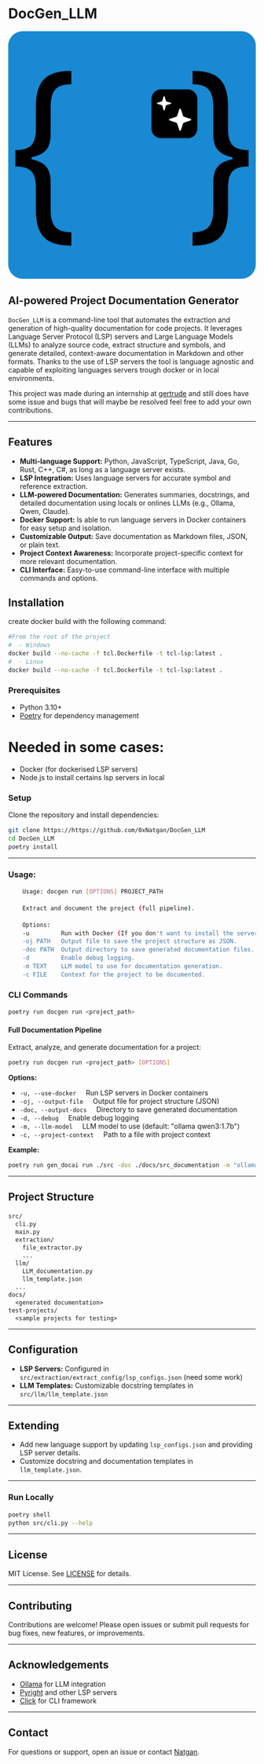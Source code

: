 # DocGen_LLM

[![Open source Multi-AI Agent orchestration framework](logo.svg)](https://github.com/0xNatgan/DocGen_LLM)

## AI-powered Project Documentation Generator

`DocGen_LLM` is a command-line tool that automates the extraction and generation of high-quality documentation for code projects. It leverages Language Server Protocol (LSP) servers and Large Language Models (LLMs) to analyze source code, extract structure and symbols, and generate detailed, context-aware documentation in Markdown and other formats.
Thanks to the use of LSP servers the tool is language agnostic and capable of exploiting languages servers trough docker or in local environments.


This project was made during an internship at [gertrude](https://gertrude.com) and still does have some issue and bugs that will maybe be resolved feel free to add your own contributions.

---

## Features

- **Multi-language Support:** Python, JavaScript, TypeScript, Java, Go, Rust, C++, C#, as long as a language server exists.
- **LSP Integration:** Uses language servers for accurate symbol and reference extraction.
- **LLM-powered Documentation:** Generates summaries, docstrings, and detailed documentation using locals or onlines LLMs (e.g., Ollama, Qwen, Claude).
- **Docker Support:** Is able to run language servers in Docker containers for easy setup and isolation.
- **Customizable Output:** Save documentation as Markdown files, JSON, or plain text.
- **Project Context Awareness:** Incorporate project-specific context for more relevant documentation.
- **CLI Interface:** Easy-to-use command-line interface with multiple commands and options.


## Installation


create docker build with the following command:

```sh
#From the root of the project
#  - Windows
docker build --no-cache -f tcl.Dockerfile -t tcl-lsp:latest .
#  - Linux
docker build --no-cache -f tcl.Dockerfile -t tcl-lsp:latest .
```

### Prerequisites

- Python 3.10+
- [Poetry](https://python-poetry.org/) for dependency management

# Needed in some cases:

- Docker (for dockerised LSP servers)
- Node.js to install certains lsp servers in local

### Setup

Clone the repository and install dependencies:

```sh
git clone https://https://github.com/0xNatgan/DocGen_LLM
cd DocGen_LLM
poetry install
```

---

### Usage:

```sh
    Usage: docgen run [OPTIONS] PROJECT_PATH

    Extract and document the project (full pipeline).

    Options:
    -u         Run with Docker (If you don't want to install the server).
    -oj PATH   Output file to save the project structure as JSON.
    -doc PATH  Output directory to save generated documentation files.
    -d         Enable debug logging.
    -m TEXT    LLM model to use for documentation generation.
    -c FILE    Context for the project to be documented.
```

### CLI Commands

```sh
poetry run docgen run <project_path> 

```

#### Full Documentation Pipeline

Extract, analyze, and generate documentation for a project:

```sh
poetry run docgen run <project_path> [OPTIONS]
```

**Options:**
- `-u, --use-docker` &nbsp;&nbsp;&nbsp;&nbsp;Run LSP servers in Docker containers
- `-oj, --output-file` &nbsp;&nbsp;&nbsp;&nbsp;Output file for project structure (JSON)
- `-doc, --output-docs` &nbsp;&nbsp;&nbsp;&nbsp;Directory to save generated documentation
- `-d, --debug` &nbsp;&nbsp;&nbsp;&nbsp;Enable debug logging
- `-m, --llm-model` &nbsp;&nbsp;&nbsp;&nbsp;LLM model to use (default: "ollama qwen3:1.7b")
- `-c, --project-context` &nbsp;&nbsp;&nbsp;&nbsp;Path to a file with project context

**Example:**

```sh
poetry run gen_docai run ./src -doc ./docs/src_documentation -m "ollama qwen3:1.7b"
```

---

## Project Structure

```
src/
  cli.py
  main.py
  extraction/
    file_extractor.py
    ...
  llm/
    LLM_documentation.py
    llm_template.json
  ...
docs/
  <generated documentation>
test-projects/
  <sample projects for testing>
```

---

## Configuration

- **LSP Servers:** Configured in `src/extraction/extract_config/lsp_configs.json` (need some work)
- **LLM Templates:** Customizable docstring templates in `src/llm/llm_template.json`

---

## Extending

- Add new language support by updating `lsp_configs.json` and providing LSP server details.
- Customize docstring and documentation templates in `llm_template.json`.

---


### Run Locally

```sh
poetry shell
python src/cli.py --help
```

---

## License

MIT License. See [LICENSE](LICENSE) for details.

---

## Contributing

Contributions are welcome! Please open issues or submit pull requests for bug fixes, new features, or improvements.

---

## Acknowledgements

- [Ollama](https://ollama.com/) for LLM integration
- [Pyright](https://github.com/microsoft/pyright) and other LSP servers
- [Click](https://click.palletsprojects.com/) for CLI framework

---

## Contact

For questions or support, open an issue or contact [Natgan](mailto:Natgan@git.com).

